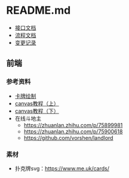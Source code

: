 # README.md

- [接口文档](docs/api.md)
- [流程文档](docs/workflow.md)
- [变更记录](docs/change_log.md)

## 前端

### 参考资料

- [卡牌绘制](http://tairraos.cloud4v.org/Poker.JS/)
- [canvas教程（上）](https://juejin.cn/post/7008064185972031524)
- [canvas教程（下）](https://juejin.cn/post/7008811592733655077)
- 在线斗地主
  - https://zhuanlan.zhihu.com/p/75899981
  - https://zhuanlan.zhihu.com/p/75900618
  - https://github.com/vorshen/landlord

### 素材

- 扑克牌svg：https://www.me.uk/cards/

